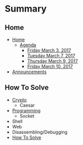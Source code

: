 # Summary

## Home

* [Home](README.md)
  * [Agenda](agenda.md)
    * [Friday March 3, 2017](agenda/1.md)
    * [Tuesday March 7, 2017](agenda/tuesday-march-7-2017.md)
    * [Thursday March 9, 2017](agenda/thursday-march-9-2017.md)
    * [Friday March 10, 2017](agenda/friday-march-10-2017.md)
* [Announcements](announcements.md)

## How To Solve

* [Crypto](crypto.md)
  * Caesar
* [Programming](programming.md)
  * Socket
* Shell
* Web
* Disassembling/Debugging
* [How To Solve](how-to-solve.md)

